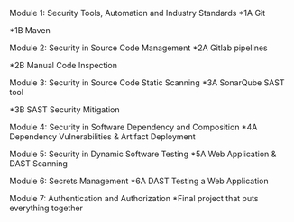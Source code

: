 Module 1: Security Tools, Automation and Industry Standards
  *1A Git

  *1B Maven

Module 2: Security in Source Code Management
*2A Gitlab pipelines

*2B Manual Code Inspection

Module 3: Security in Source Code Static Scanning
*3A SonarQube SAST tool

*3B SAST Security Mitigation

Module 4: Security in Software Dependency and Composition
*4A Dependency Vulnerabilities & Artifact Deployment

Module 5: Security in Dynamic Software Testing
*5A Web Application & DAST Scanning

Module 6: Secrets Management
*6A DAST Testing a Web Application

Module 7: Authentication and Authorization
*Final project that puts everything together
